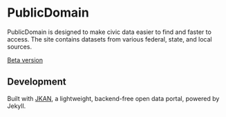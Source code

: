 # PublicDomain 

PublicDomain is designed to make civic data easier to find and faster to access. The site contains datasets from various federal, state, and local sources.

[Beta version](https://timhannifan.github.io/public-domain/)

## Development
Built with [JKAN](https://github.com/timwis/jkan), a lightweight, backend-free open data portal, powered by Jekyll.
